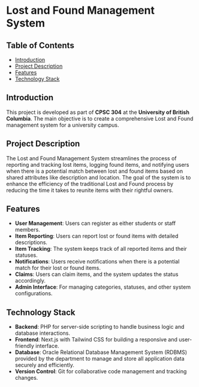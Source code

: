 # Lost and Found Management System

## Table of Contents

- [Introduction](#introduction)
- [Project Description](#project-description)
- [Features](#features)
- [Technology Stack](#technology-stack)<!-- - [Usage](#usage) --> <!-- - [Database Schema](#database-schema) - [Project Timeline](#project-timeline) -->
<!-- - [Acknowledgments](#acknowledgments) -->

## Introduction

This project is developed as part of **CPSC 304** at the **University of British Columbia**. The main objective is to create a comprehensive Lost and Found management system for a university campus.

## Project Description

The Lost and Found Management System streamlines the process of reporting and tracking lost items, logging found items, and notifying users when there is a potential match between lost and found items based on shared attributes like description and location. The goal of the system is to enhance the efficiency of the traditional Lost and Found process by reducing the time it takes to reunite items with their rightful owners.

## Features

- **User Management**: Users can register as either students or staff members.
- **Item Reporting**: Users can report lost or found items with detailed descriptions.
- **Item Tracking**: The system keeps track of all reported items and their statuses.
- **Notifications**: Users receive notifications when there is a potential match for their lost or found items.
- **Claims**: Users can claim items, and the system updates the status accordingly.
- **Admin Interface**: For managing categories, statuses, and other system configurations.

## Technology Stack

- **Backend**: PHP for server-side scripting to handle business logic and database interactions.
- **Frontend**: Next.js with Tailwind CSS for building a responsive and user-friendly interface.
- **Database**: Oracle Relational Database Management System (RDBMS) provided by the department to manage and store all application data securely and efficiently.
- **Version Control**: Git for collaborative code management and tracking changes.

<!-- 
By including our names and student numbers, we certify that the work in this project was performed solely by us.

## Acknowledgments

- University of British Columbia, Vancouver
- Department of Computer Science

Special thanks to our course instructors and TAs for their guidance.

Please note that all code, scripts, and resources used in this project comply with the University's academic integrity policies. We have not used any unauthorized aids and have cited all external resources appropriately. -->

